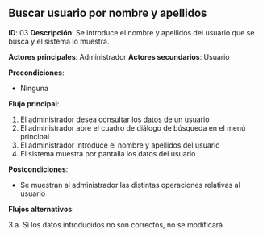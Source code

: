 ## Buscar usuario por nombre y apellidos

**ID**: 03
**Descripción**: Se introduce el nombre y apellidos del usuario que se busca y el sistema lo muestra.

**Actores principales**: Administrador
**Actores secundarios**: Usuario

**Precondiciones**:
* Ninguna

**Flujo principal**:
1. El administrador desea consultar los datos de un usuario
1. El administrador abre el cuadro de diálogo de búsqueda en el menú principal
1. El administrador introduce el nombre y apellidos del usuario
1. El sistema muestra por pantalla los datos del usuario

**Postcondiciones**:

* Se muestran al administrador las distintas operaciones relativas al usuario

**Flujos alternativos**:

3.a. Si los datos introducidos no son correctos, no se modificará


